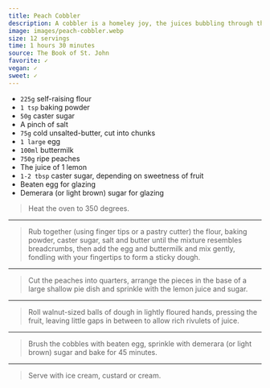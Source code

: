 ```yaml
---
title: Peach Cobbler
description: A cobbler is a homeley joy, the juices bubbling through the cobbles... Apple and blackberry or apple and raspberry make wonderful alternatives. 
image: images/peach-cobbler.webp
size: 12 servings
time: 1 hours 30 minutes
source: The Book of St. John
favorite: ✓
vegan: ✓
sweet: ✓
---
```


* `225g` self-raising flour
* `1 tsp` baking powder
* `50g` caster sugar
* A pinch of salt
* `75g` cold unsalted-butter, cut into chunks
* `1 large` egg
* `100ml` buttermilk
* `750g` ripe peaches
* The juice of 1 lemon
* `1-2 tbsp` caster sugar, depending on sweetness of fruit
* Beaten egg for glazing
* Demerara (or light brown) sugar for glazing

> Heat the oven to 350 degrees.

---

> Rub together (using finger tips or a pastry cutter) the flour, baking powder, caster sugar, salt and butter until the mixture resembles breadcrumbs, then add the egg and buttermilk and mix gently, fondling with your fingertips to form a sticky dough.

---

> Cut the peaches into quarters, arrange the pieces in the base of a large shallow pie dish and sprinkle with the lemon juice and sugar.

---

> Roll walnut-sized balls of dough in lightly floured hands, pressing the fruit, leaving little gaps in between to allow rich rivulets of juice.

---

> Brush the cobbles with beaten egg, sprinkle with demerara (or light brown) sugar and bake for 45 minutes.

---

> Serve with ice cream, custard or cream.